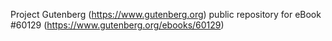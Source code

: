 Project Gutenberg (https://www.gutenberg.org) public repository for eBook #60129 (https://www.gutenberg.org/ebooks/60129)
